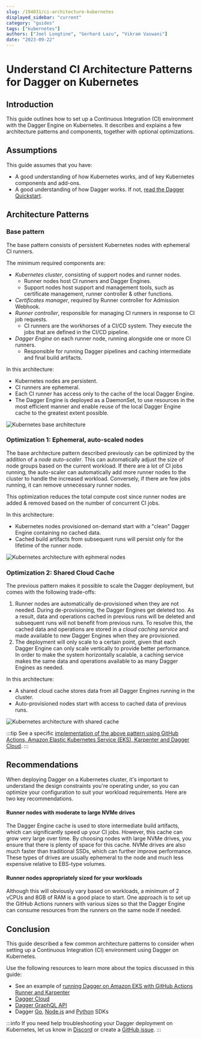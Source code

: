 ```yaml
---
slug: /194031/ci-architecture-kubernetes
displayed_sidebar: "current"
category: "guides"
tags: ["kubernetes"]
authors: ["Joel Longtine", "Gerhard Lazu", "Vikram Vaswani"]
date: "2023-09-22"
---
```


# Understand CI Architecture Patterns for Dagger on Kubernetes

## Introduction

This guide outlines how to set up a Continuous Integration (CI) environment with the Dagger Engine on Kubernetes. It describes and explains a few architecture patterns and components, together with optional optimizations.

## Assumptions

This guide assumes that you have:

- A good understanding of how Kubernetes works, and of key Kubernetes components and add-ons.
- A good understanding of how Dagger works. If not, [read the Dagger Quickstart](../quickstart/index.mdx).

## Architecture Patterns

### Base pattern

The base pattern consists of persistent Kubernetes nodes with ephemeral CI runners.

The minimum required components are:

- *Kubernetes cluster*, consisting of support nodes and runner nodes.
  - Runner nodes host CI runners and Dagger Engines.
  - Support nodes host support and management tools, such as certificate management, runner controller & other functions.
- *Certificates manager*, required by Runner controller for Admission Webhook.
- *Runner controller*, responsible for managing CI runners in response to CI job requests.
  - CI runners are the workhorses of a CI/CD system. They execute the jobs that are defined in the CI/CD pipeline.
- *Dagger Engine* on each runner node, running alongside one or more CI runners.
  - Responsible for running Dagger pipelines and caching intermediate and final build artifacts.

In this architecture:

- Kubernetes nodes are persistent.
- CI runners are ephemeral.
- Each CI runner has access only to the cache of the local Dagger Engine.
- The Dagger Engine is deployed as a DaemonSet, to use resources in the most efficient manner and enable reuse of the local Dagger Engine cache to the greatest extent possible.

![Kubernetes base architecture](/img/current/guides/ci-architecture-kubernetes/pattern-base.png)

### Optimization 1: Ephemeral, auto-scaled nodes

The base architecture pattern described previously can be optimized by the addition of a *node auto-scaler*. This can automatically adjust the size of node groups based on the current workload. If there are a lot of CI jobs running, the auto-scaler can automatically add more runner nodes to the cluster to handle the increased workload. Conversely, if there are few jobs running, it can remove unnecessary runner nodes.

This optimization reduces the total compute cost since runner nodes are added & removed based on the number of concurrent CI jobs.

In this architecture:

- Kubernetes nodes provisioned on-demand start with a "clean" Dagger Engine containing no cached data.
- Cached build artifacts from subsequent runs will persist only for the lifetime of the runner node.

![Kubernetes architecture with ephmeral nodes](/img/current/guides/ci-architecture-kubernetes/pattern-ephemeral.png)

### Optimization 2: Shared Cloud Cache

The previous pattern makes it possible to scale the Dagger deployment, but comes with the following trade-offs:

1. Runner nodes are automatically de-provisioned when they are not needed. During de-provisioning, the Dagger Engines get deleted too. As a result, data and operations cached in previous runs will be deleted and subsequent runs will not benefit from previous runs. To resolve this, the cached data and operations are stored in a *cloud caching service* and made available to new Dagger Engines when they are provisioned.
2. The deployment will only scale to a certain point, given that each Dagger Engine can only scale vertically to provide better performance. In order to make the system horizontally scalable, a caching service makes the same data and operations available to as many Dagger Engines as needed.

In this architecture:

- A shared cloud cache stores data from all Dagger Engines running in the cluster.
- Auto-provisioned nodes start with access to cached data of previous runs.

![Kubernetes architecture with shared cache](/img/current/guides/ci-architecture-kubernetes/pattern-cache.png)

:::tip
See a specific [implementation of the above pattern using GitHub Actions, Amazon Elastic Kubernetes Service (EKS), Karpenter and Dagger Cloud](./934191-eks-github-karpenter.md).
:::

## Recommendations

When deploying Dagger on a Kubernetes cluster, it's important to understand the design constraints you're operating under, so you can optimize your configuration to suit your workload requirements. Here are two key recommendations.

#### Runner nodes with moderate to large NVMe drives

The Dagger Engine cache is used to store intermediate build artifacts, which can significantly speed up your CI jobs. However, this cache can grow very large over time. By choosing nodes with large NVMe drives, you ensure that there is plenty of space for this cache. NVMe drives are also much faster than traditional SSDs, which can further improve performance. These types of drives are usually ephemeral to the node and much less expensive relative to EBS-type volumes.

#### Runner nodes appropriately sized for your workloads

Although this will obviously vary based on workloads, a minimum of 2 vCPUs and 8GB of RAM is a good place to start. One approach is to set up the GitHub Actions runners with various sizes so that the Dagger Engine can consume resources from the runners on the same node if needed.

## Conclusion

This guide described a few common architecture patterns to consider when setting up a Continuous Integration (CI) environment using Dagger on Kubernetes.

Use the following resources to learn more about the topics discussed in this guide:

- See an example of [running Dagger on Amazon EKS with GitHub Actions Runner and Karpenter](./934191-eks-github-karpenter.md)
- [Dagger Cloud](https://docs.dagger.io/cloud)
- [Dagger GraphQL API](https://docs.dagger.io/api/975146/concepts)
- Dagger [Go](https://docs.dagger.io/sdk/go), [Node.js](https://docs.dagger.io/sdk/nodejs) and [Python](https://docs.dagger.io/sdk/python) SDKs

:::info
If you need help troubleshooting your Dagger deployment on Kubernetes, let us know in [Discord](https://discord.com/invite/dagger-io) or create a [GitHub issue](https://github.com/dagger/dagger/issues/new/choose).
:::
